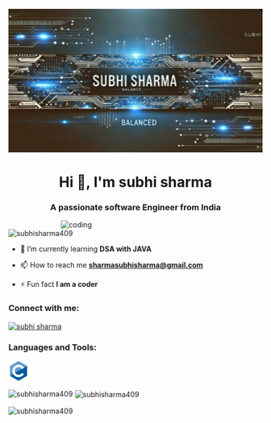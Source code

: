 ![logo](https://github.com/subhisharma409/Subhisharma409/blob/main/WhatsApp%20Image%202025-01-08%20at%2014.26.09_795f31d3.jpg)
<h1 align="center">Hi 👋, I'm subhi sharma</h1>
<h3 align="center">A passionate software Engineer from India</h3>
<img align="right" alt="coding" width="400" src="https://camo.githubusercontent.com/4d9f5ecceb711eec6e2018f38a5677dc657c9738d4a65ba3b928c41c0a45b439/68747470733a2f2f6d69726f2e6d656469756d2e636f6d2f6d61782f313336302f302a37513379765349765f7430696f4a2d5a2e676966">

<p align="left"> <img src="https://komarev.com/ghpvc/?username=subhisharma409&label=Profile%20views&color=0e75b6&style=flat" alt="subhisharma409" /> </p>

- 🌱 I’m currently learning **DSA with JAVA**

- 📫 How to reach me **sharmasubhisharma@gmail.com**

- ⚡ Fun fact **I am a coder**

<h3 align="left">Connect with me:</h3>
<p align="left">
<a href="https://linkedin.com/in/subhi sharma" target="blank"><img align="center" src="https://raw.githubusercontent.com/rahuldkjain/github-profile-readme-generator/master/src/images/icons/Social/linked-in-alt.svg" alt="subhi sharma" height="30" width="40" /></a>
</p>

<h3 align="left">Languages and Tools:</h3>
<p align="left"> <a href="https://www.cprogramming.com/" target="_blank" rel="noreferrer"> <img src="https://raw.githubusercontent.com/devicons/devicon/master/icons/c/c-original.svg" alt="c" width="40" height="40"/> </a> </p>

<p><img align="left" src="https://github-readme-stats.vercel.app/api/top-langs?username=subhisharma409&show_icons=true&locale=en&layout=compact" alt="subhisharma409" /></p>

<p>&nbsp;<img align="center" src="https://github-readme-stats.vercel.app/api?username=subhisharma409&show_icons=true&locale=en" alt="subhisharma409" /></p>

<p><img align="center" src="https://github-readme-streak-stats.herokuapp.com/?user=subhisharma409&" alt="subhisharma409" /></p>
